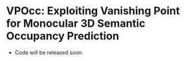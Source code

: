 # VPOcc: Exploiting Vanishing Point for Monocular 3D Semantic Occupancy Prediction

- Code will be released soon.
